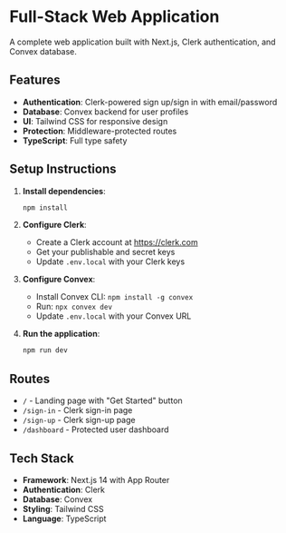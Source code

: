 # Full-Stack Web Application

A complete web application built with Next.js, Clerk authentication, and Convex database.

## Features

- **Authentication**: Clerk-powered sign up/sign in with email/password
- **Database**: Convex backend for user profiles
- **UI**: Tailwind CSS for responsive design
- **Protection**: Middleware-protected routes
- **TypeScript**: Full type safety

## Setup Instructions

1. **Install dependencies**:
   ```bash
   npm install
   ```

2. **Configure Clerk**:
   - Create a Clerk account at https://clerk.com
   - Get your publishable and secret keys
   - Update `.env.local` with your Clerk keys

3. **Configure Convex**:
   - Install Convex CLI: `npm install -g convex`
   - Run: `npx convex dev`
   - Update `.env.local` with your Convex URL

4. **Run the application**:
   ```bash
   npm run dev
   ```

## Routes

- `/` - Landing page with "Get Started" button
- `/sign-in` - Clerk sign-in page
- `/sign-up` - Clerk sign-up page  
- `/dashboard` - Protected user dashboard

## Tech Stack

- **Framework**: Next.js 14 with App Router
- **Authentication**: Clerk
- **Database**: Convex
- **Styling**: Tailwind CSS
- **Language**: TypeScript
